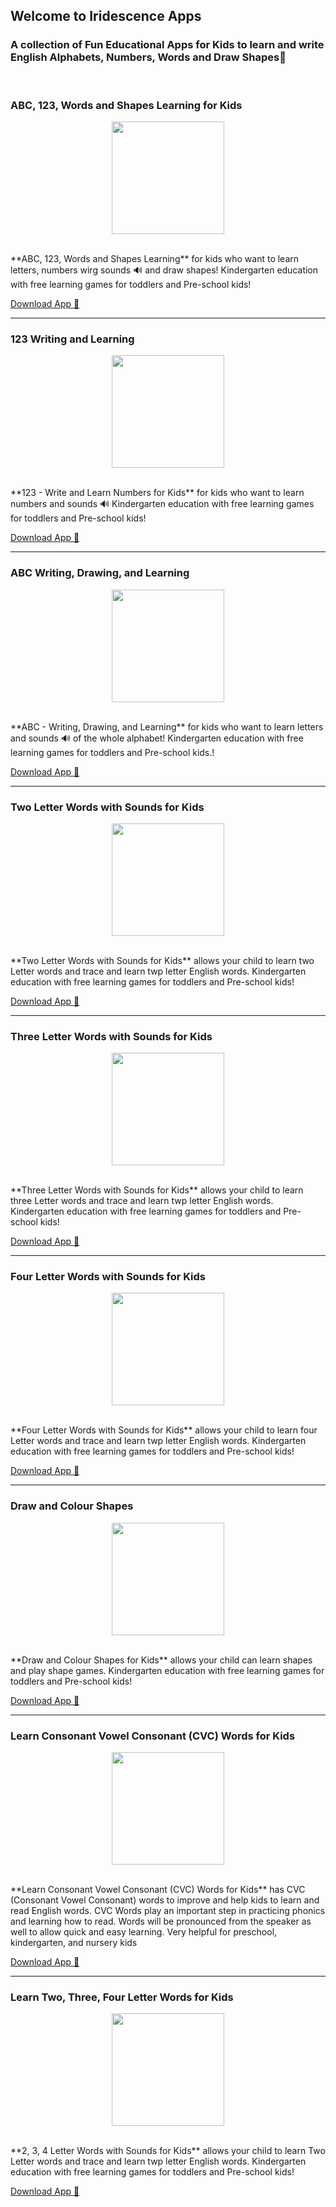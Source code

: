 
## Welcome to Iridescence Apps
### A collection of Fun Educational Apps for Kids to learn and write English Alphabets, Numbers, Words and Draw Shapes🎨
<br/>



### ABC, 123, Words and Shapes Learning for Kids
<p align="center">
  <img width="180" height="180" src="https://play-lh.googleusercontent.com/w-HyZ6y6RdwgG8XGELLmGuwhns8lYzbRtexpDOj2ca4bLnDrH7TQj5p5wRV5y4JGI9M=s180-rw">
</p>

<br/>
**ABC, 123, Words and Shapes Learning** for kids who want to learn letters, numbers wirg sounds 🔊 and draw shapes! Kindergarten education with free learning games for toddlers and Pre-school kids!

[Download App 📲](https://play.google.com/store/apps/details?id=com.iridescence.drawing.megaapp)

---

### 123 Writing and Learning
<p align="center">
  <img width="180" height="180" src="https://play-lh.googleusercontent.com/Bb6nM9wYig-UQleJ0e8kFHQxm7La-agBIvp81EGCyOpOB9-HApjTTrHE2eYzX6tVng=s180-rw">
</p>
<br/>
**123 - Write and Learn Numbers for Kids** for kids who want to learn numbers and sounds 🔊 Kindergarten education with free learning games for toddlers and Pre-school kids!

[Download App 📲](https://play.google.com/store/apps/details?id=com.iridescence.drawing.numbers)

---
###  ABC Writing, Drawing, and Learning
<p align="center">
  <img width="180" height="180" src="https://play-lh.googleusercontent.com/l0Qxsv1KCHfe6M77WaLyBdb1ayximy9fXrF1kT21Ug5MbvoKOaEWa-cNvEaCTM8aceg=s180-rw">
</p>
<br/>
**ABC - Writing, Drawing, and Learning** for kids who want to learn letters and sounds 🔊 of the whole alphabet! Kindergarten education with free learning games for toddlers and Pre-school kids.!

[Download App 📲](https://play.google.com/store/apps/details?id=com.iridescence.drawing.abc)

---

###  Two Letter Words with Sounds for Kids
<p align="center">
  <img width="180" height="180" src="https://play-lh.googleusercontent.com/uVW4cqM1Ka6XwQDW1UnLoDBinptViXp8gLCi9nYcp3LsZ8_uGvxKJqSUsne9hH76MoI=s180-rw">
</p>
<br/>
**Two Letter Words with Sounds for Kids** allows your child to learn two Letter words and trace and learn twp letter English words. Kindergarten education with free learning games for toddlers and Pre-school kids!

[Download App 📲](https://play.google.com/store/apps/details?id=com.iridescence.drawing.twoletter)

---
###  Three Letter Words with Sounds for Kids
<p align="center">
  <img width="180" height="180" src="https://play-lh.googleusercontent.com/bzpQrvrSSf1Kk1_4reEY3hKPOfKEwtXBbs8gfETFd2RJjntCyZ47q7lkTwEdfTduWP1b=s180-rw">
</p>
<br/>
**Three Letter Words with Sounds for Kids** allows your child to learn three Letter words and trace and learn twp letter English words. Kindergarten education with free learning games for toddlers and Pre-school kids!

[Download App 📲](https://play.google.com/store/apps/details?id=com.iridescence.drawing.threeletter)

---
###  Four Letter Words with Sounds for Kids
<p align="center">
  <img width="180" height="180" src="https://play-lh.googleusercontent.com/lSHGLSDSmwd6y4nOextogHxiSLQHWwy0g4dBJpB71taIWJMeXUuC7xCFq9UZrcwZw98=s180-rw">
</p>

<br/>
**Four Letter Words with Sounds for Kids** allows your child to learn four Letter words and trace and learn twp letter English words. Kindergarten education with free learning games for toddlers and Pre-school kids!

[Download App 📲](https://play.google.com/store/apps/details?id=com.iridescence.drawing.fourletter)

---

### Draw and Colour Shapes
<p align="center">
  <img width="180" height="180" src="https://play-lh.googleusercontent.com/Yn7I_HhG6rxdoo1rd-gMDrol3AjSwId9OzuMYzjIpfU7mb9L3CtmNhQpFCj1iHWK7Q=s180-rw">
</p>
<br/>
**Draw and Colour Shapes for Kids** allows your child can learn shapes and play shape games. Kindergarten education with free learning games for toddlers and Pre-school kids!

[Download App 📲](https://play.google.com/store/apps/details?id=com.iridescence.drawing.basicshapes)

---

###  Learn Consonant Vowel Consonant (CVC) Words for Kids
<p align="center">
  <img width="180" height="180" src="https://play-lh.googleusercontent.com/2DUdd0KKDJ1Hnkbf1yzkPvHAf00djy_SVNAPA19cFl1Dn13hXueIlnFVSqFh_GVzYsM=s180-rw">
</p>
<br/>
 **Learn Consonant Vowel Consonant (CVC) Words for Kids** has CVC (Consonant Vowel Consonant) words to improve and help kids to learn and read English words. CVC Words play an important step in practicing phonics and learning how to read. Words will be pronounced from the speaker as well to allow quick and easy learning. Very helpful for preschool, kindergarten, and nursery kids

[Download App 📲](https://play.google.com/store/apps/details?id=com.iridescence.drawing.cvc)

---

###  Learn Two, Three, Four Letter Words for Kids
<p align="center">
  <img width="180" height="180" src="https://play-lh.googleusercontent.com/nw2bQT6oeOxi5xnMpcf8kz6bOVDCHWEkZfJdPzlGWgl3Jcgi1P5QxSwdFktO2Y1lmSE=s180-rw">
</p>
<br/>
**2, 3, 4 Letter Words with Sounds for Kids** allows your child to learn Two Letter words and trace and learn twp letter English words. Kindergarten education with free learning games for toddlers and Pre-school kids!

[Download App 📲](https://play.google.com/store/apps/details?id=com.iridescence.drawing.letterwords)

